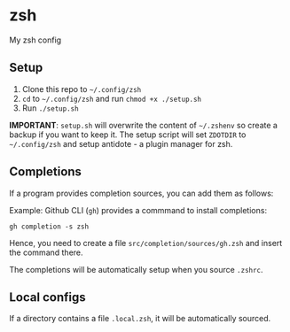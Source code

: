 # zsh

My zsh config

## Setup

1. Clone this repo to `~/.config/zsh`
2. `cd` to `~/.config/zsh` and run `chmod +x ./setup.sh`
3. Run `./setup.sh`

**IMPORTANT**: `setup.sh` will overwrite the content of `~/.zshenv` so create a backup if you want to keep it.
The setup script will set `ZDOTDIR` to `~/.config/zsh` and setup antidote - a plugin manager for zsh.

## Completions

If a program provides completion sources, you can add them as follows:

Example: Github CLI (`gh`) provides a commmand to install completions:

```shell
gh completion -s zsh
```

Hence, you need to create a file `src/completion/sources/gh.zsh` and insert the command there.

The completions will be automatically setup when you source `.zshrc`.

## Local configs

If a directory contains a file `.local.zsh`, it will be automatically sourced.
